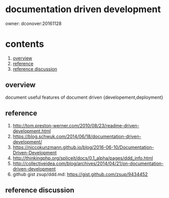 # documentation driven development

owner: dconover:20161128    

# contents
  1. [overview](#overview)
  1. [reference](#reference)
  1. [reference discussion](#reference-discussion)

## overview
  document useful features of document driven {developement,deployment}

## reference
  1. http://tom.preston-werner.com/2010/08/23/readme-driven-development.html
  1. https://blog.schwuk.com/2014/06/18/documentation-driven-development/
  1. https://niccokunzmann.github.io/blog/2016-06-10/Documentation-Driven-Development
  1. http://thinkingphp.org/spliceit/docs/0.1_alpha/pages/ddd_info.html
  1. http://collectiveidea.com/blog/archives/2014/04/21/on-documentation-driven-development
  1. github gist zsup/ddd.md: https://gist.github.com/zsup/9434452
  

## reference discussion

